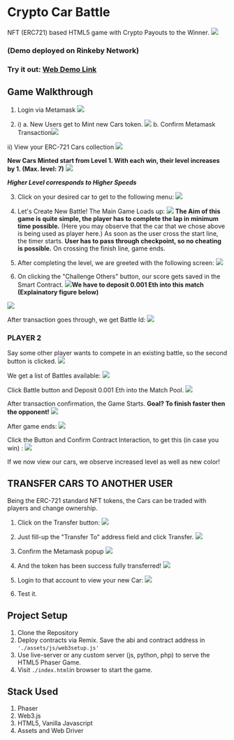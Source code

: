 # Crypto Car Battle
NFT (ERC721) based HTML5 game with Crypto Payouts to the Winner.
![](https://i.imgur.com/irWxoGw.png)
### (Demo deployed on Rinkeby Network)
### Try it out: [Web Demo Link](https://apoorvlathey.com/projects/crypto-car-battle/)

## Game Walkthrough
1. Login via Metamask
	![](https://i.imgur.com/Kxsg3ww.png)

2. i) a. New Users get to Mint new Cars token.
![](https://i.imgur.com/3XTALGi.png)
b. Confirm Metamask Transaction![](https://i.imgur.com/74FiICm.png)

ii) View your ERC-721 Cars collection
![](https://i.imgur.com/BMQUbPj.png)

**New Cars Minted start from Level 1. With each win, their level increases by 1.
(Max. level: 7)**
![](https://i.imgur.com/q8Yu3qL.png)

***Higher Level corresponds to Higher Speeds***

3. Click on your desired car to get to the following menu:
![](https://i.imgur.com/BOvsUQS.png)
4. Let's Create New Battle!
The Main Game Loads up:
![](https://i.imgur.com/gJBFUsT.jpg)
**The Aim of this game is quite simple, the player has to complete the lap in minimum time possible.**
(Here you may observe that the car that we chose above is being used as player here.)
As soon as the user cross the start line, the timer starts. **User has to pass through checkpoint, so no cheating is possible.** On crossing the finish line, game ends.

5. After completing the level, we are greeted with the following screen:
![](https://i.imgur.com/m2QN5mk.png)

6. On clicking the "Challenge Others" button, our score gets saved in the Smart Contract. 
![](https://i.imgur.com/MfYsd56.png)**We have to deposit 0.001 Eth into this match (Explainatory figure below)**

![](https://i.imgur.com/tIOUXCk.png)

After transaction goes through, we get Battle Id:
![](https://i.imgur.com/V6Vl8Fc.png)

### PLAYER 2
Say some other player wants to compete in an existing battle, so the second button is clicked.
![](https://i.imgur.com/BOvsUQS.png)

We get a list of Battles available:
![](https://i.imgur.com/K7WzAwM.png)

Click Battle button and Deposit 0.001 Eth into the Match Pool.
![](https://i.imgur.com/pale6mp.png)

After transaction confirmation, the Game Starts.
**Goal? To finish faster then the opponent!**
![](https://i.imgur.com/OWX1ZS2.jpg)

After game ends:
![](https://i.imgur.com/wpcmIru.png)

Click the Button and Confirm Contract Interaction, to get this (in case you win) :
![](https://i.imgur.com/ri35KBu.png)

If we now view our cars, we observe increased level as well as new color!

## TRANSFER CARS TO ANOTHER USER
Being the ERC-721 standard NFT tokens, the Cars can be traded with players and change ownership.

1. Click on the Transfer button:
![](https://i.imgur.com/IwL5qkq.png)

2. Just fill-up the "Transfer To" address field and click Transfer.
![](https://i.imgur.com/NZHUJW2.png)

3. Confirm the Metamask popup
![](https://i.imgur.com/toBrzUJ.png)

4. And the token has been success fully transferred!
![](https://i.imgur.com/xvBgzYM.png)

5. Login to that account to view your new Car:
![](https://i.imgur.com/XSWMfWf.png)

6. Test it.

## Project Setup
1. Clone the Repository
2. Deploy contracts via Remix. Save the abi and contract address in `'./assets/js/web3setup.js'`
3.  Use live-server or any custom server (js, python, php) to serve the HTML5 Phaser Game.
4. Visit `./index.html`in browser to start the game.

## Stack Used
1. Phaser
2. Web3.js
3. HTML5, Vanilla Javascript
4. Assets and Web Driver
